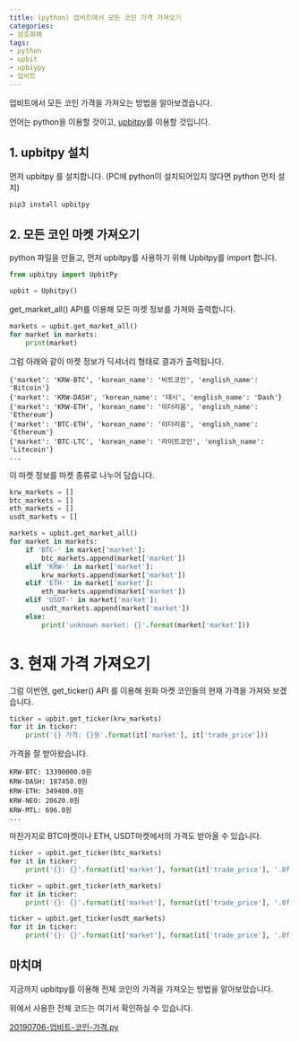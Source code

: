 ```yaml
---
title: (python) 업비트에서 모든 코인 가격 가져오기
categories:
- 암호화폐
tags:
- python
- upbit
- upbiypy
- 업비트
---
```


업비트에서 모든 코인 가격을 가져오는 방법을 알아보겠습니다.

언어는 python을 이용할 것이고, [upbitpy](https://github.com/inasie/upbitpy)를 이용할 것입니다.

## 1. upbitpy 설치

먼저 upbitpy 를 설치합니다. (PC에 python이 설치되어있지 않다면 python 먼저 설치)

```bash
pip3 install upbitpy
```

## 2. 모든 코인 마켓 가져오기

python 파일을 만들고, 먼저 upbitpy를 사용하기 위해 Upbitpy를 import 합니다.

```python
from upbitpy import UpbitPy

upbit = Upbitpy()
```

get_market_all() API를 이용해 모든 마켓 정보를 가져와 출력합니다.

```python
markets = upbit.get_market_all()
for market in markets:
    print(market)
```

그럼 아래와 같이 마켓 정보가 딕셔너리 형태로 결과가 출력됩니다.
```
{'market': 'KRW-BTC', 'korean_name': '비트코인', 'english_name': 'Bitcoin'}
{'market': 'KRW-DASH', 'korean_name': '대시', 'english_name': 'Dash'}
{'market': 'KRW-ETH', 'korean_name': '이더리움', 'english_name': 'Ethereum'}
{'market': 'BTC-ETH', 'korean_name': '이더리움', 'english_name': 'Ethereum'}
{'market': 'BTC-LTC', 'korean_name': '라이트코인', 'english_name': 'Litecoin'}
...
```

이 마켓 정보를 마켓 종류로 나누어 담습니다.

```python
krw_markets = []
btc_markets = []
eth_markets = []
usdt_markets = []

markets = upbit.get_market_all()
for market in markets:
    if 'BTC-' in market['market']:
        btc_markets.append(market['market'])
    elif 'KRW-' in market['market']:
        krw_markets.append(market['market'])
    elif 'ETH-' in market['market']:
        eth_markets.append(market['market'])
    elif 'USDT-' in market['market']:
        usdt_markets.append(market['market'])
    else:
        print('unknown market: {}'.format(market['market']))
```

# 3. 현재 가격 가져오기

그럼 이번엔, get_ticker() API 를 이용해 원화 마켓 코인들의 현재 가격을 가져와 보겠습니다.

```python
ticker = upbit.get_ticker(krw_markets)
for it in ticker:
    print('{} 가격: {}원'.format(it['market'], it['trade_price']))
```

가격을 잘 받아왔습니다.

```
KRW-BTC: 13390000.0원
KRW-DASH: 187450.0원
KRW-ETH: 349400.0원
KRW-NEO: 20620.0원
KRW-MTL: 696.0원
...
```

마찬가지로 BTC마켓이나 ETH, USDT마켓에서의 가격도 받아올 수 있습니다.

```python
ticker = upbit.get_ticker(btc_markets)
for it in ticker:
    print('{}: {}'.format(it['market'], format(it['trade_price'], '.8f')))

ticker = upbit.get_ticker(eth_markets)
for it in ticker:
    print('{}: {}'.format(it['market'], format(it['trade_price'], '.8f')))

ticker = upbit.get_ticker(usdt_markets)
for it in ticker:
    print('{}: {}'.format(it['market'], format(it['trade_price'], '.8f')))
```

## 마치며

지금까지 upbitpy를 이용해 전체 코인의 가격을 가져오는 방법을 알아보았습니다.

위에서 사용한 전체 코드는 여기서 확인하실 수 있습니다.

[20190706-업비트-코인-가격.py](https://github.com/apt-info/samples/blob/master/python/20190706-%EC%97%85%EB%B9%84%ED%8A%B8-%EC%BD%94%EC%9D%B8-%EA%B0%80%EA%B2%A9.py)